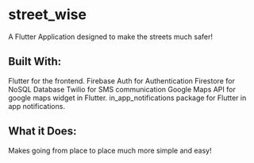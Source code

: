 # street_wise

A Flutter Application designed to make the streets much safer!

## Built With:

Flutter for the frontend. 
Firebase Auth for Authentication
Firestore for NoSQL Database
Twilio for SMS communication
Google Maps API for google maps widget in Flutter. 
in_app_notifications package for Flutter in app notifications. 

## What it Does: 

Makes going from place to place much more simple and easy!
